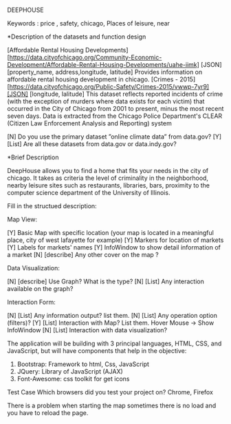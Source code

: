 

  DEEPHOUSE

Keywords : price , safety, chicago, Places of leisure, near

*Description of the datasets and function design

[Affordable Rental Housing Developments] [https://data.cityofchicago.org/Community-Economic-Development/Affordable-Rental-Housing-Developments/uahe-iimk] [JSON] [property_name, address,longitude, latitude] Provides information on affordable rental housing development in chicago.
[Crimes - 2015][https://data.cityofchicago.org/Public-Safety/Crimes-2015/vwwp-7yr9][JSON] [longitude, lalitude] This dataset reflects reported incidents of crime (with the exception of murders where data exists for each victim) that occurred in the City of Chicago from 2001 to present, minus the most recent seven days. Data is extracted from the Chicago Police Department's CLEAR (Citizen Law Enforcement Analysis and Reporting) system 

[N] Do you use the primary dataset ”online climate data” from data.gov?
[Y] [List] Are all these datasets from data.gov or data.indy.gov? 

*Brief Description

DeepHouse allows you to find a home that fits your needs in the city of chicago.
It takes as criteria the level of criminality in the neighborhood, nearby leisure sites such as restaurants, libraries, bars, proximity to the computer science department of the University of Illinois.

Fill in the structued description:

Map View:

[Y] Basic Map with specific location (your map is located in a meaningful place, city of west lafayette for example)
[Y] Markers for location of markets
[Y] Labels for markets' names
[Y] InfoWindow to show detail information of a market
[N] [describe] Any other cover on the map ?

Data Visualization:

[N] [describe] Use Graph? What is the type? 
[N] [List] Any interaction available on the graph? 

Interaction Form:

[N] [List] Any information output? list them.
[N] [List] Any operation option (filters)? 
[Y] [List] Interaction with Map? List them. Hover Mouse -> Show InfoWindow
[N] [List] Interaction with data visualization? 

The application will be building with 3 principal languages, HTML, CSS, and JavaScript, but will have components that help in the objective:
1. Bootstrap: Framework to html, Css, JavaScript
2. JQuery: Library of JavaScript (AJAX)
3. Font-Awesome: css toolkit for get icons 

Test Case Which browsers did you test your project on? Chrome, Firefox


There is a problem when starting the map sometimes there is no load and you have to reload the page.
